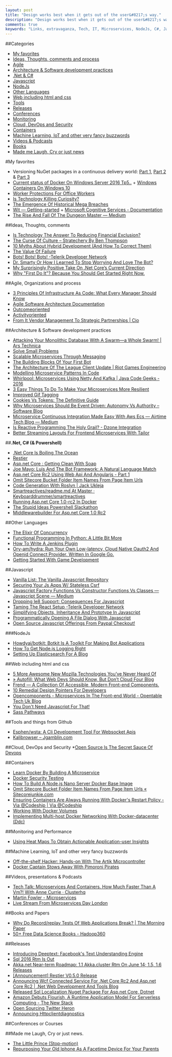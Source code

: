 ```yaml
---
layout: post
title: "Design works best when it gets out of the user&#8217;s way."
description: "Design works best when it gets out of the user&#8217;s way."
comments: true
keywords: "Links, extravaganza, Tech, IT, Microservices, NodeJs, C#, Javascript, Solution architecture"
---
```

##Categories
* [My favorites](#favorites)
* [Ideas, Thoughts, comments and process](#ideas)
* [Agile](#agile)
* [Architecture & Software development practices](#development)
* [.Net & C#](#net)
* [Javascript](#javascript)
* [NodeJs](#nodejs)
* [Other Languages](#polygloting)
* [Web including html and css](#web)
* [Tools](#tools)
* [Releases](#releases)
* [Conferences](#conferences)
* [Monitoring](#monitoring)
* [Cloud, DevOps and Security](#devops)
* [Containers](#containers)
* [Machine Learning, IoT and other very fancy buzzwords](#iot)
* [Videos & Podcasts](#videos)
* [Books](#books)
* [Made me Laugh, Cry or just news](#news)

#My favorites<a name="favorites"></a>
* Versioning NuGet packages in a continuous delivery world: [Part 1](https://blogs.msdn.microsoft.com/visualstudioalm/2016/05/03/versioning-nuget-packages-cd-1/), [Part 2](https://blogs.msdn.microsoft.com/visualstudioalm/2016/05/18/versioning-nuget-packages-cd-2/) & [Part 3](https://blogs.msdn.microsoft.com/visualstudioalm/2016/05/26/versioning-nuget-packages-cd-3/)
* [Current status of Docker On Windows Server 2016 Tp5..](http://stefanscherer.github.io/talks/20160526_DockerMeetupDresden_DockerOnWindows/#1) + [Windows Containers On Windows 10](https://msdn.microsoft.com/en-us/virtualization/windowscontainers/quick_start/quick_start_windows_10)
* [Worker Protections For Office Workers](https://m.signalvnoise.com/worker-protections-for-office-workers-77d3425f2639#.tvpbnvk3p)
* [Is Technology Killing Curiosity?](http://www.hanselman.com/blog/IsTechnologyKillingCuriosity.aspx)
* [The Emergence Of Historical Mega Breaches](https://www.troyhunt.com/the-emergence-of-historical-mega-breaches/)
* [Wit — Getting-started](https://wit.ai/getting-started) + [Microsoft Cognitive Services - Documentation](https://www.microsoft.com/cognitive-services/en-us/luis-api/documentation/getstartedwithluis-basics)
* [The Rise And Fall Of The Dungeon Master — Medium](https://medium.com/@ziobrando/the-rise-and-fall-of-the-dungeon-master-c2d511eed12f#.d6tqx1l88)

##Ideas, Thoughts, comments <a name="ideas"></a>
* [Is Technology The Answer To Reducing Financial Exclusion?](https://www.thoughtworks.com/insights/blog/technology-answer-reducing-financial-exclusion)
* [The Curse Of Culture – Stratechery By Ben Thompson](https://stratechery.com/2016/the-curse-of-culture/)
* [10 Myths About Hybrid Development (And How To Correct Them)](https://devdactic.com/myth-hybrid-development/)
* [The Value Of Failure](http://blogs.tedneward.com/post/the-value-of-failure/)
* [Bots! Bots! Bots! -Telerik Developer Network](http://developer.telerik.com/featured/bots/)
* [Dr. Smarty Or How I Learned To Stop Worrying And Love The Bot?](http://blog.carbonfive.com/2016/05/25/dr-smarty-or-how-i-learned-to-stop-worrying-and-love-the-bot/)
* [My Surprisingly Positive Take On .Net Core’s Current Direction](https://jeremydmiller.com/2016/05/31/my-surprisingly-positive-take-on-net-cores-current-direction/)
* [Why "First Do It"? Because You Should Get Started Right Now.](https://firstdoit.com/why-first-do-it-because-you-should-get-started-right-now-910a9ccd4d4b#.4m106glsh)

##Agile, Organizations and process<a name="agile"></a>
* [3 Principles Of Infrastructure As Code: What Every Manager Should Know](http://techbeacon.com/3-principles-infrastructure-code-what-every-manager-should-know)
* [Agile Software Architecture Documentation](http://www.codingthearchitecture.com/2016/05/31/agile_software_architecture_documentation.html)
* [Outcomeoriented](http://martinfowler.com/bliki/OutcomeOriented.html)
* [Activityoriented](http://martinfowler.com/bliki/ActivityOriented.html)
* [From It Vendor Management To Strategic Partnerships | Cio](http://www.cio.com/article/3076127/it-industry/from-it-vendor-management-to-strategic-partnerships.html)


##Architecture & Software development practices <a name="development"></a>
* [Attacking Your Monolithic Database With A Swarm—a Whole Swarm! | Ars Technica](http://arstechnica.com/information-technology/2016/05/blow-that-data-monolith-to-smithereens-with-microservices-and-database-swarms/)
* [Solve Small Problems](http://www.daedtech.com/solve-small-problems/)
* [Scalable Microservices Through Messaging](http://developers.redhat.com/blog/2016/05/26/scalable-microservices-through-messaging/)
* [The Building Blocks Of Your First Bot](https://blog.codeship.com/building-blocks-first-bot/)
* [The Architecture Of The League Client Update | Riot Games Engineering](http://engineering.riotgames.com/news/architecture-league-client-update)
* [Modelling Microservice Patterns In Code](https://vanilla-java.github.io/2016/05/17/Modelling-Microservice-Patterns-in-Code.html)
* [Whirlpool: Microservices Using Netty And Kafka | Java Code Geeks - 2016](https://www.javacodegeeks.com/2016/05/whirlpool-microservices-using-netty-kafka.html)
* [3 Easy Things To Do To Make Your Microservices More Resilient](https://www.javacodegeeks.com/2016/05/3-easy-things-make-microservices-resilient.html)
* [Improved Gif Tagging](https://engineering.tumblr.com/post/145207887595/improved-gif-tagging)
* [Cookies Vs Tokens: The Definitive Guide](https://auth0.com/blog/2016/05/31/cookies-vs-tokens-definitive-guide)
* [Why Microservices Should Be Event Driven: Autonomy Vs Authority – Software Blog](http://blog.christianposta.com/microservices/why-microservices-should-be-event-driven-autonomy-vs-authority/)
* [Microservice Continuous Integration Made Easy With Aws Ecs — Airtime Tech Blog — Medium](https://medium.com/airtime-tech-blog/microservice-continuous-integration-made-easy-with-aws-ecs-10d470e31af0#.yi979gtkm)
* [Is Reactive Programming The Holy Grail? - Dzone Integration](https://dzone.com/articles/is-reactive-programming-the-holy-grail)
* [Better Streaming Layouts For Frontend Microservices With Tailor](https://tech.zalando.de/blog/frontend-microservices-tailor/)

##**.Net, C# (& Powershell)**  <a name="net"></a>
* [.Net Core Is Boiling The Ocean](http://www.aaronstannard.com/dotnetcore-boil-ocean/)
* [Restier](http://odata.github.io/RESTier/)
* [Asp.net Core : Getting Clean With Soap](http://tattoocoder.com/asp-net-core-getting-clean-with-soap/)
* [Joe Mayo: Luis And The Bot Framework: A Natural Language Match](http://mayoster.blogspot.dk/2016/05/luis-and-bot-framework-natural-language.html)
* [Asp.net Core Rc2 Using Web Api And Angularjs - Part 1](http://www.codeproject.com/Articles/1102877/ASP-NET-Core-RC-Using-WEB-API-And-AngularJS)
* [Omit Sitecore Bucket Folder Item Names From Page Item Urls](https://sitecorejunkie.com/2016/05/31/omit-sitecore-bucket-folder-item-names-from-page-item-urls/)
* [Code Generation With Roslyn | Jack Ukleja](http://jack.ukleja.com/code-generation-with-roslyn/)
* [Smartreactives/readme.md At Master · Keyboarddrummer/smartreactives](https://github.com/keyboardDrummer/SmartReactives/blob/master/README.md)
* [Running Asp.net Core 1.0-rc2 In Docker](https://www.sesispla.net/blog/language/en/2016/05/running-asp-net-core-1-0-rc2-in-docker/)
* [The Stupid Ideas Powershell Slackathon](http://www.secretgeek.net/slackathon)
* [Middlewarebuilder For Asp.net Core 1.0 Rc2](http://www.khalidabuhakmeh.com/middlewarebuilder-for-asp-net-core-1-0-rc2)

##Other Languages  <a name="polygloting"></a>
* [The Elixir Of Concurrency](http://cfenollosa.com/blog/the-elixir-of-concurrency.html)
* [Functional Programming In Python: A Little Bit More](http://www.vinta.com.br/blog/2016/functional-programming-python-a-little-bit-more.html)
* [How To Write A Jenkins Plugin](http://code.hootsuite.com/how-to-write-a-jenkins-plugin/)
* [Ory-am/hydra: Run Your Own Low-latency, Cloud Native Oauth2 And Openid Connect Provider. Written In Google Go.](https://github.com/ory-am/hydra)
* [Getting Started With Game Development](http://www.adamtuliper.com/2016/06/getting-started-with-game-development.html)

##Javascript  <a name="javascript"></a>
* [Vanilla List: The Vanilla Javascript Repository](http://www.vanillalist.com/)
* [Securing Your Js Apps W/ Stateless Csrf](https://www.paypal-engineering.com/2016/06/01/securing-your-js-apps-w-stateless-csrf/)
* [Javascript Factory Functions Vs Constructor Functions Vs Classes — Javascript Scene — Medium](https://medium.com/javascript-scene/javascript-factory-functions-vs-constructor-functions-vs-classes-2f22ceddf33e#.kxnofp6hf)
* [Dropping Ie8 Support: Consequences For Javascript](http://tech.trivago.com/2016/06/01/dropping-ie8-support-consequences-for-javascript/)
* [Taming The React Setup -Telerik Developer Network](http://developer.telerik.com/featured/taming-react-setup/)
* [Simplifying Objects, Inheritance And Prototype In Javascript](https://debugmode.net/2016/05/31/simplifying-objects-inheritance-and-prototype-in-javascript/)
* [Programmatically Opening A File Dialog With Javascript](https://blog.mariusschulz.com/2016/05/31/programmatically-opening-a-file-dialog-with-javascript)
* [Open Source Javascript Offerings From Paypal Checkout!](https://www.paypal-engineering.com/2016/06/01/open-source-javascript-offerings-from-paypal-checkout/)

###NodeJs <a name="nodejs"></a>
* [Howdyai/botkit: Botkit Is A Toolkit For Making Bot Applications](https://github.com/howdyai/botkit)
* [How To Get Node.js Logging Right](https://blog.risingstack.com/node-js-logging-tutorial/)
* [Setting Up Elasticsearch For A Blog](https://ponyfoo.com/articles/setting-up-elasticsearch-for-a-blog)

##Web including html and css  <a name="web"></a>
* [5 More Awesome New Mozilla Technologies You’ve Never Heard Of](https://davidwalsh.name/mozilla-projects)
* [» Autofill: What Web Devs Should Know, But Don’t Cloud Four Blog](http://blog.cloudfour.com/autofill-what-web-devs-should-know-but-dont/)
* [Frend — A Collection Of Accessible, Modern Front-end Components.](http://frend.co/)
* [10 Remedial Design Pointers For Developers](http://webdesign.tutsplus.com/articles/10-remedial-design-pointers-for-developers--cms-26558)
* [Opencomponents - Microservices In The Front-end World - Opentable Tech Uk Blog](http://tech.opentable.co.uk/blog/2016/04/27/opencomponents-microservices-in-the-front-end-world/)
* [You Don't Need Javascript For That!](https://robots.thoughtbot.com/you-don-t-need-javascript-for-that)
* [Sass Pathways](https://robots.thoughtbot.com/sass-pathways)

##Tools and things from Github <a name="tools"></a>
* [Esphen/wsta: A Cli Development Tool For Websocket Apis](https://github.com/esphen/wsta/)
* [Kalibrowser – Jgamblin.com](http://jerrygamblin.com/2016/05/31/kalibrowser/)

##Cloud, DevOps and Security<a name="devops"></a>
*[Open Source Is The Secret Sauce Of Devops](http://devops.com/2016/06/01/open-source-secret-sauce-devops/)


##Containers <a name="containers"></a>
* [Learn Docker By Building A Microservice](http://www.dwmkerr.com/learn-docker-by-building-a-microservice/)
* [Docker Security Testing](https://medium.com/@alexeiled/docker-security-testing-3545e7493843#.e9mhx4vq1)
* [How To Build A Node.js Nano Server Docker Base Image](https://stefanscherer.github.io/how-to-build-nodejs-nanoserver-image/)
* [Omit Sitecore Bucket Folder Item Names From Page Item Urls « Sitecorejunkie.com](https://sitecorejunkie.com/2016/05/31/omit-sitecore-bucket-folder-item-names-from-page-item-urls/)
* [Ensuring Containers Are Always Running With Docker's Restart Policy - Via @Codeship | Via @Codeship](https://blog.codeship.com/ensuring-containers-are-always-running-with-dockers-restart-policy/)
* [Working With Docker Volumes](https://hostpresto.com/community/tutorials/working-with-docker-volumes/)
* [Implementing Multi-host Docker Networking With Docker-datacenter (Ddc)](http://collabnix.com/archives/1227)

##Monitoring and Performance <a name="monitoring"></a>
* [Using Heat Maps To Obtain Actionable Application-user Insights](http://apmblog.dynatrace.com/2016/05/26/using-heat-maps-to-understanding-how-your-users-tick/)

##Machine Learning, IoT and other very fancy buzzwords <a name="iot"></a>
* [Off-the-shelf Hacker: Hands-on With The Artik Microcontroller](http://thenewstack.io/off-shelf-hacker-hands-artik-micro-controller/)
* [Docker Captain Stows Away With Pimoroni Pirates](http://blog.alexellis.io/magic-and-pirates/)

##Videos, presentations & Podcasts <a name="videos"></a>
* [Tech Talk: Microservices And Containers. How Much Faster Than A Vm?! With Anne Currie · Clusterhq](https://clusterhq.com/2016/05/23/microservices-anne-currie/)
* [Martin Fowler - Microservices](https://www.youtube.com/watch?v=Irlw-LGIJO4)
* [Live Stream From Microservices Day London](http://www.nearform.com/nodecrunch/live-stream-microservices-day-london/)

##Books and Papers<a name="books"></a> 
* [Why Do Record/replay Tests Of Web Applications Break? | The Morning Paper](https://blog.acolyer.org/2016/05/30/why-do-recordreplay-tests-of-web-applications-break/)
* [50+ Free Data Science Books - Hadoop360](http://www.hadoop360.com/blog/50-free-data-science-books)

##Releases <a name="releases"></a>
* [Introducing Deeptext: Facebook's Text Understanding Engine](https://code.facebook.com/posts/181565595577955/introducing-deeptext-facebook-s-text-understanding-engine/)
* [Sql 2016 Rtm Is Out](http://sqlblog.com/blogs/damian_widera/archive/2016/06/02/sql-2016-rtm-is-out.aspx)
* [Akka.net Near-term Roadmap: 1.1 Akka.cluster Rtm On June 14; 1.5, 1.6 Releases](https://petabridge.com/blog/akkadotnet-2016-roadmap/)
* [[Announcement] Restier V0.5.0 Release](https://blogs.msdn.microsoft.com/odatateam/2016/05/24/announcement-restier-v0-5-0-release/)
* [Announcing Wcf Connected Service For .Net Core Rc2 And Asp.net Core Rc2 | .Net Web Development And Tools Blog](https://blogs.msdn.microsoft.com/webdev/2016/05/25/announcing-wcf-connected-service-for-net-core-rc2-and-asp-net-core-rc2/)
* [Released Sql Localization Nuget Package For Asp.net Core, Dotnet](https://damienbod.com/2016/05/26/released-sql-localization-nuget-package-for-asp-net-core-dotnet/)
* [Amazon Debuts Flourish, A Runtime Application Model For Serverless Computing - The New Stack](http://thenewstack.io/amazon-debuts-flourish-runtime-application-model-serverless-computing/)
* [Open Sourcing Twitter Heron](https://blog.twitter.com/2016/open-sourcing-twitter-heron)
* [Announcing Httpclientdiagnostics](https://ghuntley.com/archive/2016/05/04/announcing-httpclientdiagnostics/)

##Conferences or Courses<a name="conferences"></a>


##Made me Laugh, Cry or just news. <a name="news"></a>
* [The Little Prince (Stop-motion)](https://vimeo.com/164860211)
* [Repurposing Your Old Iphone As A Facetime Device For Your Parents](https://levels.io/old-iphone-facetime-parents/)
